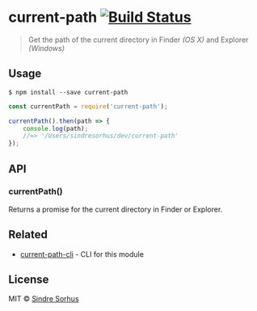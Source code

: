 # current-path [![Build Status](https://travis-ci.org/sindresorhus/current-path.svg?branch=master)](https://travis-ci.org/sindresorhus/current-path)

> Get the path of the current directory in Finder *(OS X)* and Explorer *(Windows)*


## Usage

```
$ npm install --save current-path
```

```js
const currentPath = require('current-path');

currentPath().then(path => {
	console.log(path);
	//=> '/Users/sindresorhus/dev/current-path'
});
```


## API

### currentPath()

Returns a promise for the current directory in Finder or Explorer.


## Related

- [current-path-cli](https://github.com/sindresorhus/current-path-cli) - CLI for this module


## License

MIT © [Sindre Sorhus](https://sindresorhus.com)
